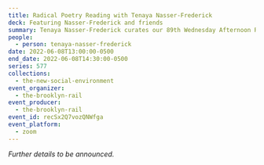 ```yaml
---
title: Radical Poetry Reading with Tenaya Nasser-Frederick
deck: Featuring Nasser-Frederick and friends
summary: Tenaya Nasser-Frederick curates our 89th Wednesday Afternoon Reading Series.
people:
  - person: tenaya-nasser-frederick
date: 2022-06-08T13:00:00-0500
end_date: 2022-06-08T14:30:00-0500
series: 577
collections:
  - the-new-social-environment
event_organizer:
  - the-brooklyn-rail
event_producer:
  - the-brooklyn-rail
event_id: recSx2Q7vozQNWfga
event_platform:
  - zoom
---
```

*Further details to be announced.*